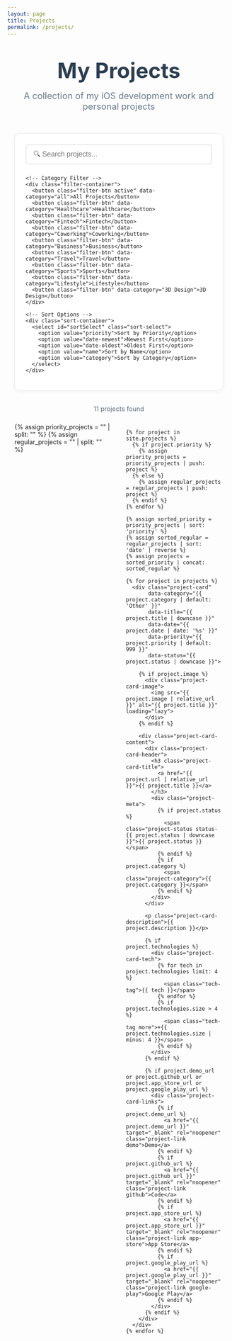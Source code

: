 ```yaml
---
layout: page
title: Projects
permalink: /projects/
---
```


<div class="projects-page">
  <div class="projects-header">
    <h1 class="projects-title">My Projects</h1>
    <p class="projects-subtitle">A collection of my iOS development work and personal projects</p>
  </div>

  <!-- Filter and Search Controls -->
  <div class="projects-controls">
    <!-- Search Box -->
    <div class="search-container">
      <input type="text" id="projectSearch" class="search-input" placeholder="🔍 Search projects..." autocomplete="off">
    </div>
    
    <!-- Category Filter -->
    <div class="filter-container">
      <button class="filter-btn active" data-category="all">All Projects</button>
      <button class="filter-btn" data-category="Healthcare">Healthcare</button>
      <button class="filter-btn" data-category="Fintech">Fintech</button>
      <button class="filter-btn" data-category="Coworking">Coworking</button>
      <button class="filter-btn" data-category="Business">Business</button>
      <button class="filter-btn" data-category="Travel">Travel</button>
      <button class="filter-btn" data-category="Sports">Sports</button>
      <button class="filter-btn" data-category="Lifestyle">Lifestyle</button>
      <button class="filter-btn" data-category="3D Design">3D Design</button>
    </div>
    
    <!-- Sort Options -->
    <div class="sort-container">
      <select id="sortSelect" class="sort-select">
        <option value="priority">Sort by Priority</option>
        <option value="date-newest">Newest First</option>
        <option value="date-oldest">Oldest First</option>
        <option value="name">Sort by Name</option>
        <option value="category">Sort by Category</option>
      </select>
    </div>
  </div>

  <!-- Results Info -->
  <div class="results-info">
    <span id="resultCount">11</span> projects found
  </div>

  <!-- Projects Grid -->
  <div class="projects-grid" id="projectsGrid">
    {% assign priority_projects = "" | split: "" %}
    {% assign regular_projects = "" | split: "" %}
    
    {% for project in site.projects %}
      {% if project.priority %}
        {% assign priority_projects = priority_projects | push: project %}
      {% else %}
        {% assign regular_projects = regular_projects | push: project %}
      {% endif %}
    {% endfor %}
    
    {% assign sorted_priority = priority_projects | sort: 'priority' %}
    {% assign sorted_regular = regular_projects | sort: 'date' | reverse %}
    {% assign projects = sorted_priority | concat: sorted_regular %}
    
    {% for project in projects %}
      <div class="project-card" 
           data-category="{{ project.category | default: 'Other' }}" 
           data-title="{{ project.title | downcase }}"
           data-date="{{ project.date | date: '%s' }}"
           data-priority="{{ project.priority | default: 999 }}"
           data-status="{{ project.status | downcase }}">
        
        {% if project.image %}
          <div class="project-card-image">
            <img src="{{ project.image | relative_url }}" alt="{{ project.title }}" loading="lazy">
          </div>
        {% endif %}
        
        <div class="project-card-content">
          <div class="project-card-header">
            <h3 class="project-card-title">
              <a href="{{ project.url | relative_url }}">{{ project.title }}</a>
            </h3>
            <div class="project-meta">
              {% if project.status %}
                <span class="project-status status-{{ project.status | downcase }}">{{ project.status }}</span>
              {% endif %}
              {% if project.category %}
                <span class="project-category">{{ project.category }}</span>
              {% endif %}
            </div>
          </div>
          
          <p class="project-card-description">{{ project.description }}</p>
          
          {% if project.technologies %}
            <div class="project-card-tech">
              {% for tech in project.technologies limit: 4 %}
                <span class="tech-tag">{{ tech }}</span>
              {% endfor %}
              {% if project.technologies.size > 4 %}
                <span class="tech-tag more">+{{ project.technologies.size | minus: 4 }}</span>
              {% endif %}
            </div>
          {% endif %}
          
          {% if project.demo_url or project.github_url or project.app_store_url or project.google_play_url %}
            <div class="project-card-links">
              {% if project.demo_url %}
                <a href="{{ project.demo_url }}" target="_blank" rel="noopener" class="project-link demo">Demo</a>
              {% endif %}
              {% if project.github_url %}
                <a href="{{ project.github_url }}" target="_blank" rel="noopener" class="project-link github">Code</a>
              {% endif %}
              {% if project.app_store_url %}
                <a href="{{ project.app_store_url }}" target="_blank" rel="noopener" class="project-link app-store">App Store</a>
              {% endif %}
              {% if project.google_play_url %}
                <a href="{{ project.google_play_url }}" target="_blank" rel="noopener" class="project-link google-play">Google Play</a>
              {% endif %}
            </div>
          {% endif %}
        </div>
      </div>
    {% endfor %}
  </div>

  <!-- No Results Message -->
  <div class="no-results" id="noResults" style="display: none;">
    <h3>No projects found</h3>
    <p>Try adjusting your search or filter criteria</p>
  </div>
</div>

<script>
document.addEventListener('DOMContentLoaded', function() {
  const searchInput = document.getElementById('projectSearch');
  const filterButtons = document.querySelectorAll('.filter-btn');
  const sortSelect = document.getElementById('sortSelect');
  const projectsGrid = document.getElementById('projectsGrid');
  const projectCards = document.querySelectorAll('.project-card');
  const resultCount = document.getElementById('resultCount');
  const noResults = document.getElementById('noResults');
  
  let currentFilter = 'all';
  let currentSort = 'priority';
  
  // Initialize
  updateDisplay();
  
  // Search functionality
  searchInput.addEventListener('input', function() {
    updateDisplay();
  });
  
  // Filter functionality
  filterButtons.forEach(button => {
    button.addEventListener('click', function() {
      // Update active button
      filterButtons.forEach(btn => btn.classList.remove('active'));
      this.classList.add('active');
      
      currentFilter = this.dataset.category;
      updateDisplay();
    });
  });
  
  // Sort functionality
  sortSelect.addEventListener('change', function() {
    currentSort = this.value;
    updateDisplay();
  });
  
  function updateDisplay() {
    const searchTerm = searchInput.value.toLowerCase();
    let visibleCards = [];
    
    // Filter cards
    projectCards.forEach(card => {
      const title = card.dataset.title;
      const category = card.dataset.category;
      const matchesSearch = title.includes(searchTerm);
      const matchesFilter = currentFilter === 'all' || category === currentFilter;
      
      if (matchesSearch && matchesFilter) {
        card.style.display = '';
        visibleCards.push(card);
      } else {
        card.style.display = 'none';
      }
    });
    
    // Sort visible cards
    sortCards(visibleCards, currentSort);
    
    // Update UI
    resultCount.textContent = visibleCards.length;
    noResults.style.display = visibleCards.length === 0 ? 'block' : 'none';
  }
  
  function sortCards(cards, sortBy) {
    const cardsArray = Array.from(cards);
    
    cardsArray.sort((a, b) => {
      switch(sortBy) {
        case 'date-newest':
          return parseInt(b.dataset.date) - parseInt(a.dataset.date);
        case 'date-oldest':
          return parseInt(a.dataset.date) - parseInt(b.dataset.date);
        case 'name':
          return a.dataset.title.localeCompare(b.dataset.title);
        case 'category':
          return a.dataset.category.localeCompare(b.dataset.category);
        case 'priority':
        default:
          return parseInt(a.dataset.priority) - parseInt(b.dataset.priority);
      }
    });
    
    // Reorder in DOM
    cardsArray.forEach(card => {
      projectsGrid.appendChild(card);
    });
  }
});
</script>

<style>
.projects-page {
  max-width: 1400px;
  margin: 0 auto;
  padding: 2rem 1rem;
}

.projects-header {
  text-align: center;
  margin-bottom: 3rem;
}

.projects-title {
  font-size: 3rem;
  color: #2c3e50;
  margin: 0 0 1rem 0;
  font-weight: 700;
}

.projects-subtitle {
  font-size: 1.25rem;
  color: #5a6c7d;
  margin: 0;
  opacity: 0.9;
}

/* Controls Section */
.projects-controls {
  background: white;
  border-radius: 12px;
  padding: 1.5rem;
  margin-bottom: 2rem;
  box-shadow: 0 2px 10px rgba(0, 0, 0, 0.05);
  border: 1px solid #e8e8e8;
}

.search-container {
  margin-bottom: 1.5rem;
}

.search-input {
  width: 100%;
  padding: 0.75rem 1rem;
  border: 2px solid #e8e8e8;
  border-radius: 8px;
  font-size: 1rem;
  transition: border-color 0.3s ease;
}

.search-input:focus {
  outline: none;
  border-color: #3498db;
}

.filter-container {
  display: flex;
  flex-wrap: wrap;
  gap: 0.5rem;
  margin-bottom: 1.5rem;
}

.filter-btn {
  padding: 0.5rem 1rem;
  border: 2px solid #e8e8e8;
  background: white;
  border-radius: 20px;
  cursor: pointer;
  font-size: 0.9rem;
  font-weight: 500;
  transition: all 0.3s ease;
  white-space: nowrap;
}

.filter-btn:hover {
  border-color: #3498db;
  color: #3498db;
}

.filter-btn.active {
  background: #3498db;
  border-color: #3498db;
  color: white;
}

.sort-container {
  display: flex;
  align-items: center;
  gap: 0.5rem;
}

.sort-select {
  padding: 0.5rem 1rem;
  border: 2px solid #e8e8e8;
  border-radius: 8px;
  font-size: 0.9rem;
  background: white;
  cursor: pointer;
}

.results-info {
  text-align: center;
  margin-bottom: 1.5rem;
  color: #5a6c7d;
  font-size: 0.9rem;
}

.projects-grid {
  display: grid;
  grid-template-columns: repeat(auto-fit, minmax(350px, 1fr));
  gap: 2rem;
  margin-bottom: 3rem;
}

.project-card {
  background: white;
  border-radius: 12px;
  overflow: hidden;
  box-shadow: 0 4px 20px rgba(0, 0, 0, 0.08);
  border: 1px solid #e8e8e8;
  transition: all 0.3s ease;
  display: flex;
  flex-direction: column;
}

.project-card:hover {
  transform: translateY(-5px);
  box-shadow: 0 8px 30px rgba(0, 0, 0, 0.15);
}

.project-card-image {
  width: 100%;
  height: 220px;
  overflow: hidden;
  background: #f8f9fa;
}

.project-card-image img {
  width: 100%;
  height: 100%;
  object-fit: cover;
  transition: transform 0.3s ease;
}

.project-card:hover .project-card-image img {
  transform: scale(1.05);
}

.project-card-placeholder {
  width: 100%;
  height: 220px;
  background: linear-gradient(135deg, #3498db, #2980b9);
  display: flex;
  align-items: center;
  justify-content: center;
  color: white;
  font-size: 3rem;
}

.project-card-content {
  padding: 1.5rem;
  flex: 1;
  display: flex;
  flex-direction: column;
}

.project-card-header {
  display: flex;
  flex-direction: column;
  gap: 0.5rem;
  margin-bottom: 1rem;
}

.project-card-title {
  margin: 0;
  font-size: 1.25rem;
  color: #2c3e50;
  font-weight: 600;
  line-height: 1.3;
}

.project-card-title a {
  text-decoration: none;
  color: inherit;
  transition: color 0.3s ease;
}

.project-card-title a:hover {
  color: #3498db;
}

.project-meta {
  display: flex;
  flex-wrap: wrap;
  gap: 0.5rem;
  align-items: center;
}

.project-status {
  padding: 0.25rem 0.75rem;
  border-radius: 20px;
  font-size: 0.8rem;
  font-weight: 500;
  white-space: nowrap;
}

.status-completed {
  background: #d4edda;
  color: #155724;
}

.status-maintenance {
  background: #fff3cd;
  color: #856404;
}

.status-in-progress {
  background: #cce7ff;
  color: #004085;
}

.project-category {
  padding: 0.25rem 0.75rem;
  background: #e3f2fd;
  color: #1976d2;
  border-radius: 20px;
  font-size: 0.8rem;
  font-weight: 500;
  white-space: nowrap;
}

.project-card-description {
  color: #5a6c7d;
  line-height: 1.6;
  margin: 0 0 1rem 0;
  font-size: 0.95rem;
  flex: 1;
}

.project-card-tech {
  display: flex;
  flex-wrap: wrap;
  gap: 0.5rem;
  margin-bottom: 1rem;
}

.tech-tag {
  background: #3498db;
  color: white;
  padding: 0.25rem 0.75rem;
  border-radius: 15px;
  font-size: 0.8rem;
  font-weight: 500;
}

.tech-tag.more {
  background: #95a5a6;
}

.project-card-links {
  display: flex;
  gap: 0.75rem;
  flex-wrap: wrap;
}

.project-link {
  display: inline-flex;
  align-items: center;
  gap: 0.5rem;
  padding: 0.5rem 1rem;
  text-decoration: none;
  border-radius: 6px;
  font-size: 0.9rem;
  font-weight: 500;
  transition: all 0.3s ease;
}

.project-link.demo {
  background: #3498db;
  color: white;
}

.project-link.demo:hover {
  background: #2980b9;
}

.project-link.github {
  background: #2c3e50;
  color: white;
}

.project-link.github:hover {
  background: #34495e;
}

.project-link.app-store {
  background: #000;
  color: white;
}

.project-link.app-store:hover {
  background: #333;
}

.project-link.google-play {
  background: #3ddc84;
  color: #000;
}

.project-link.google-play:hover {
  background: #2fb872;
}

.no-results {
  text-align: center;
  padding: 4rem 2rem;
  background: #f8f9fa;
  border-radius: 12px;
  margin: 2rem 0;
}

.no-results h3 {
  color: #2c3e50;
  margin: 0 0 1rem 0;
  font-size: 1.5rem;
}

.no-results p {
  color: #5a6c7d;
  margin: 0;
}

/* Responsive Design */
@media (max-width: 768px) {
  .projects-page {
    padding: 1rem 0.5rem;
  }
  
  .projects-title {
    font-size: 2rem;
  }
  
  .projects-controls {
    padding: 1rem;
  }
  
  .filter-container {
    justify-content: center;
  }
  
  .filter-btn {
    font-size: 0.8rem;
    padding: 0.4rem 0.8rem;
  }
  
  .projects-grid {
    grid-template-columns: 1fr;
    gap: 1.5rem;
  }
  
  .project-card-title {
    font-size: 1.1rem;
  }
  
  .project-card-content {
    padding: 1.25rem;
  }
  
  .project-card-links {
    flex-direction: column;
  }
  
  .project-link {
    justify-content: center;
  }
}

@media (min-width: 769px) and (max-width: 1024px) {
  .projects-grid {
    grid-template-columns: repeat(2, 1fr);
  }
}

@media (min-width: 1025px) and (max-width: 1200px) {
  .projects-grid {
    grid-template-columns: repeat(2, 1fr);
    gap: 1.5rem;
  }
}

@media (min-width: 1201px) {
  .projects-grid {
    grid-template-columns: repeat(3, 1fr);
  }
}

/* Animation for smooth filtering */
.project-card {
  transition: all 0.3s ease, opacity 0.3s ease;
}

.project-card[style*="display: none"] {
  opacity: 0;
  transform: scale(0.8);
}
</style>